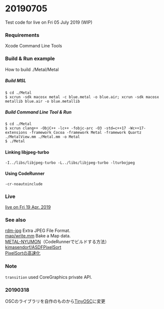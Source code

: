 # 20190705

Test code for live on Fri 05 July 2019  (WIP)

### Requirements

Xcode Command Line Tools

### Build & Run example

How to build ./Metal/Metal

##### Build MSL

    $ cd ./Metal
    $ xcrun -sdk macosx metal -c blue.metal -o blue.air; xcrun -sdk macosx metallib blue.air -o blue.metallib
	
##### Build Command Line Tool & Run

    $ cd ./Metal
    $ xcrun clang++ -ObjC++ -lc++ -fobjc-arc -O3 -std=c++17 -Wc++17-extensions -framework Cocoa -framework Metal -framework Quartz ./MetalView.mm ./Metal.mm -o Metal
    $ ./Metal

#### Linking libjpeg-turbo

    -I../libs/libjpeg-turbo -L../libs/libjpeg-turbo -lturbojpeg
    
#### Using CodeRunner
	
	-cr-noautoinclude

### Live

[live on Fri 19 Apr. 2019](https://t.co/Ik6pTKvX46)  

### See also

[rdm-jpg](https://github.com/mizt/rdm-jpg) Extra JPEG File Format.   
[map/write.mm](https://github.com/mizt/map/blob/master/write.mm) Bake a Map data.    
[METAL-NYUMON](https://note.mu/mizt/n/n1a3f0d2a555b)（CodeRunnerでビルドする方法）    
[kimasendorf/ASDFPixelSort](https://github.com/kimasendorf/ASDFPixelSort)    
[PixelSortの高速化](https://note.mu/mizt/n/n9f5b7e8ac599)


### Note

`transition` used CoreGraphics private API.


### 20190318

OSCのライブラリを自作のものから[TinyOSC](https://github.com/mhroth/tinyosc)に変更
